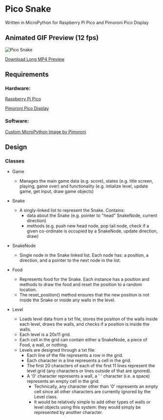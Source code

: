 # Pico Snake
Written in MicroPython for Raspberry Pi Pico and Pimoroni Pico Display

## Animated GIF Preview (12 fps)
![Pico Snake](./img/pico-snake.gif)

[Download Long MP4 Preview](https://github.com/coding418/pico-snake/blob/main/vid/pico-snake.mp4?raw=true)



## Requirements
### Hardware:

[Raspberry Pi Pico](https://www.raspberrypi.org/products/raspberry-pi-pico/)

[Pimoroni Pico Display](https://shop.pimoroni.com/products/pico-display-pack)

### Software:

[Custom MicroPython Image by Pimoroni](https://github.com/pimoroni/pimoroni-pico/releases)

## Design

### Classes
* Game
	* Manages the main game data (e.g. score), states (e.g. title screen, playing, game over) and functionality (e.g. intialize level, update game, get input, draw game objects)

* Snake
	* A singly-linked list to represent the Snake. Contains:
		* data about the Snake (e.g. pointer to "head" SnakeNode, current direction)
		* methods (e.g. push new head node, pop tail node, check if a given co-ordinate is occupied by a SnakeNode, update direction, draw)

* SnakeNode
	* Single node in the Snake linked list. Each node has: a position, a direction, and a pointer to the next node in the list.

* Food
	* Represents food for the Snake. Each instance has a position and methods to draw the food and reset the position to a random location. 
	* The reset_position() method ensures that the new position is not inside the Snake or inside any walls in the level.

* Level
	* Loads level data from a txt file, stores the position of the walls inside each level, draws the walls, and checks if a position is inside the walls.
	* Each level is a 20x11 grid.
	* Each cell in the grid can contain either a SnakeNode, a piece of Food, a wall, or nothing.
	* Levels are designed through a txt file:
		* Each line of the file represents a row in the grid.
		* Each character in a line represents a cell in the grid.
		* The first 20 characters of each of the first 11 lines represent the level grid (any characters or lines outside of that are ignored).
		* A '0' character represents a wall, a ' ' character (i.e. a space) represents an empty cell in the grid. 
			* Technically, any character other than '0' represents an empty cell since all other characters are currently ignored by the Level class.
			* It would be relatively simple to add other types of walls or level objects using this system: they would simply be represented by another character.